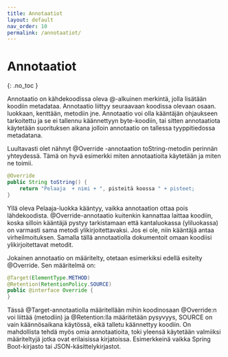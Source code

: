 ```yaml
---
title: Annotaatiot
layout: default
nav_order: 10
permalink: /annotaatiot/
---
```



# Annotaatiot
{: .no_toc }

Annotaatio on kähdekoodissa oleva @-alkuinen merkintä, jolla lisätään koodiin metadataa. Annotaatio liittyy seuraavaan koodissa olevaan osaan. luokkaan, kenttään, metodiin jne.  Annotaatio voi olla kääntäjän ohjaukseen tarkoitettu ja se ei tallennu käännettyyn byte-koodiin, tai sitten annotaatiota käytetään suorituksen aikana jolloin annotaatio on tallessa tyyppitiedossa metadatana.

Luultavasti olet nähnyt @Override -annotaation toString-metodin perinnän yhteydessä. Tämä on hyvä esimerkki miten annotaatioita käytetään ja miten ne toimii. 

```java
@Override
public String toString() {
    return "Pelaaja  + nimi + ", pisteitä koossa " + pisteet;
}
```
Yllä oleva Pelaaja-luokka kääntyy, vaikka annotaation ottaa pois lähdekoodista. @Override-annotaatio kuitenkin kannattaa laittaa koodiin, koska silloin kääntäjä pystyy tarkistamaan että kantaluokassa (yliluokassa) on varmasti sama metodi ylikirjoitettavaksi. Jos ei ole, niin kääntäjä antaa virheilmoituksen. Samalla tällä annotaatiolla dokumentoit omaan koodiisi ylikirjoitettavat metodit.

Jokainen annotaatio on määritelty, otetaan esimerkiksi edellä esitelty @Override. Sen määritelmä on:
```java
@Target(ElementType.METHOD)
@Retention(RetentionPolicy.SOURCE)
public @interface Override {
}
```
Tässä @Target-annotaatiolla määritellään mihin koodinosaan @Override:n voi liittää (metodiin) ja @Retention:lla määritetään pysyvyys, SOURCE on vain käännösaikana käytössä, eikä talletu käännettyy koodiin.
On mahdollista tehdä myös omia annotaatioita, toki yleensä käytetään valmiiksi määriteltyjä jotka ovat erilaisissa kirjatoissa. Esimerkkeinä vaikka Spring Boot-kirjasto tai JSON-käsittelykirjastot.


